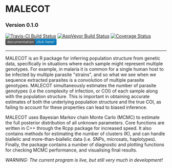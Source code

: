 # MALECOT
### Version 0.1.0
[![Travis-CI Build Status](https://travis-ci.org/bobverity/MALECOT.svg?branch=master)](https://travis-ci.org/bobverity/MALECOT)
[![AppVeyor Build Status](https://ci.appveyor.com/api/projects/status/github/bobverity/MALECOT?branch=master&svg=true)](https://ci.appveyor.com/project/bobverity/MALECOT)
[![Coverage Status](https://img.shields.io/codecov/c/github/bobverity/MALECOT/master.svg)](https://codecov.io/github/bobverity/MALECOT?branch=master)
[![Documentation](https://github.com/bobverity/MALECOT/blob/master/R_ignore/images/documentation-click%20here!-blue.png)](https://bobverity.github.io/MALECOT/)

--------------------------------------------------------------------------------------------------------------------------------

MALECOT is an R package for inferring population structure from genetic data, specifically in situations where each sample might represent multiple genotypes. For example, in malaria it is common for a single human host to be infected by multiple parasite "strains", and so what we see when we sequence extracted parasites is a convolution of multiple parasite genotypes. MALECOT simultaneously estimates the number of parasite genotypes (i.e the complexity of infection, or COI) of each sample along with the population structure. This is important in obtaining accurate estimates of both the underlying population structure and the true COI, as failing to account for these properties can lead to biased inference.

MALECOT uses Bayesian Markov chain Monte Carlo (MCMC) to estimate the full posterior distribution of all unknown parameters. Core functions are written in C++ through the Rcpp package for increased speed. It also contains methods for estimating the number of clusters (K), and can handle biallelic and more-than-biallelic data (i.e. SNPs, microsats, haplotypes). Finally, the package contains a number of diagnostic and plotting functions for checking MCMC performance, and visualising final results.

*WARNING: The current program is live, but still very much in development!*
